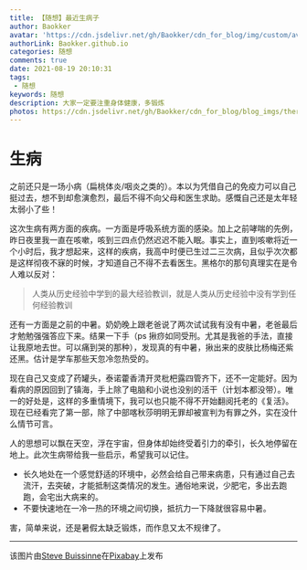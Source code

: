 ```yaml
---
title: 【随想】最近生病子
author: Baokker
avatar: 'https://cdn.jsdelivr.net/gh/Baokker/cdn_for_blog/img/custom/avatar.jpg'
authorLink: Baokker.github.io
categories: 随想
comments: true
date: 2021-08-19 20:10:31
tags: 
 - 随想
keywords: 随想
description: 大家一定要注重身体健康，多锻炼
photos: https://cdn.jsdelivr.net/gh/Baokker/cdn_for_blog/blog_imgs/thermometer-1539191_1920.jpg
---
```


# 生病

之前还只是一场小病（扁桃体炎/咽炎之类的）。本以为凭借自己的免疫力可以自己挺过去，想不到却愈演愈烈，最后不得不向父母和医生求助。感慨自己还是太年轻太弱小了些！

这次生病有两方面的疾病。一方面是呼吸系统方面的感染。加上之前哮喘的先例，昨日夜里我一直在咳嗽，咳到三四点仍然迟迟不能入眠。事实上，直到咳嗽将近一个小时后，我才想起来，这样的疾病，我高中时便已生过二三次病，且似乎次次都是这样彻夜不寐的时候，才知道自己不得不去看医生。黑格尔的那句真理实在是令人难以反对：

> 人类从历史经验中学到的最大经验教训，就是人类从历史经验中没有学到任何经验教训

还有一方面是之前的中暑。奶奶晚上跟老爸说了两次试试我有没有中暑，老爸最后才勉勉强强答应下来。结果一下手（ps 揪痧如同受刑。尤其是我爸的手法，直接让我原地去世。可以痛到哭的那种），发现真的有中暑，揪出来的皮肤比杨梅还紫还黑。估计是学车那些天忽冷忽热受的。

现在自己又变成了药罐头，泰诺藿香清开灵枇杷露四管齐下，还不一定能好。因为看病的原因回到了镇海，手上除了电脑和小说也没别的活干（计划本都没带）。唯一的好处是，这样的多重情境下，我可以也只能不得不开始翻阅托老的《复活》。现在已经看完了第一部，除了中部喀秋莎明明无罪却被宣判为有罪之外，实在没什么情节可言。



人的思想可以飘在天空，浮在宇宙，但身体却始终受着引力的牵引，长久地停留在地上。此次生病带给我一些启示，希望我可以记住。

- 长久地处在一个感觉舒适的环境中，必然会给自己带来病患，只有通过自己去流汗，去突破，才能抵制这类情况的发生。通俗地来说，少肥宅，多出去跑跑，会宅出大病来的。
- 不要快速地在一冷一热的环境之间切换，抵抗力一下降就很容易中暑。



害，简单来说，还是暑假太缺乏锻炼，而作息又太不规律了。

---

该图片由<a href="https://pixabay.com/zh/users/stevepb-282134/?utm_source=link-attribution&amp;utm_medium=referral&amp;utm_campaign=image&amp;utm_content=1539191">Steve Buissinne</a>在<a href="https://pixabay.com/zh/?utm_source=link-attribution&amp;utm_medium=referral&amp;utm_campaign=image&amp;utm_content=1539191">Pixabay</a>上发布